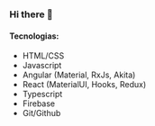 ### Hi there 👋

#### Tecnologias:
  
-  HTML/CSS
-  Javascript
-  Angular (Material, RxJs, Akita)
-  React (MaterialUI, Hooks, Redux)
-  Typescript
-  Firebase
-  Git/Github

